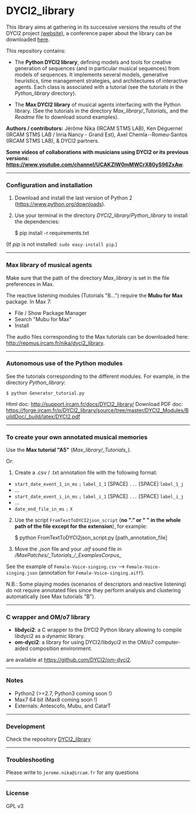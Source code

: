 # DYCI2_library

This library aims at gathering in its successive versions the results of the DYCI2 project [(website)](http://repmus.ircam.fr/dyci2/home), a conference paper about the library can be downloaded [here](https://hal.archives-ouvertes.fr/hal-01583089/document).

This repository contains: 
* The __Python DYCI2 library__, defining models and tools for creative generation of sequences (and in particular musical sequences) from models of sequences. It implements several models, generative heuristics, time management strategies, and architectures of interactive agents. Each class is associated with a tutorial (see the tutorials in the _Python\_library_ directory).

* The __Max DYCI2 library__ of musical agents interfacing with the Python library. (See the tutorials in the directory _Max\_library/\_Tutorials\__ and the _Readme_ file to download sound examples).

__Authors / contributors:__ Jérôme Nika (IRCAM STMS LAB), Ken Déguernel (IRCAM STMS LAB / Inria Nancy - Grand Est), Axel Chemla--Romeu-Santos (IRCAM STMS LAB), & DYCI2 partners. 

__Some videos of collaborations with musicians using DYCI2 or its previous versions: https://www.youtube.com/channel/UCAKZIW0mMWCrX80yS96ZxAw__.

------
### Configuration and installation

1. Download and install the last version of Python 2 (https://www.python.org/downloads).

2. Use your terminal in the directory _DYCI2\_library/Python\_library_ to install the dependencies:

    $ pip install -r requirements.txt

(If _pip_ is not installed: `sudo easy-install pip`.)

------
### Max library of musical agents

Make sure that the path of the directory _Max\_library_ is set in the file preferences in Max.

The reactive listening modules (Tutorials "B...") require the __Mubu for Max__ package. In Max 7:
* File / Show Package Manager
* Search "Mubu for Max"
* Install

The audio files corresponding to the Max tutorials can be downloaded here: http://repmus.ircam.fr/nika/dyci2_library. 

------
### Autonomous use of the Python modules

See the tutorials corresponding to the different modules. For example, in the directory _Python\_library_:

    $ python Generator_tutorial.py

Html doc: http://support.ircam.fr/docs/DYCI2_library/
Download PDF doc: https://forge.ircam.fr/p/DYCI2_library/source/tree/master/DYCI2_Modules/BuildDoc/_build/latex/DYCI2.pdf

------
### To create your own annotated musical memories

Use the __Max tutorial "A5"__ (_Max\_library/\_Tutorials\__).

Or:

1. Create a .csv / .txt annotation file with the following format:

* `start_date_event_1_in_ms` `;` `label_1_1` [SPACE] `...` [SPACE] `label_1_j`
* ...
* `start_date_event_i_in_ms` `;` `label_i_1` [SPACE] `...` [SPACE] `label_i_j`
* ...
* `date_end_file_in_ms` `;` `X`



2. Use the script `FromTextToDYCI2json_script` (__no "." or " " in the whole path of the file except for the extension__), for example:

	$ python FromTextToDYCI2json_script.py [path\_annotation\_file]

3. Move the _.json_ file and your _.aif_ sound file in _/MaxPatches/\_Tutorials\_/\_ExamplesCorpus\__


See the example of `Female-Voice-singing.csv` --> `Female-Voice-singing.json` (annotation for `Female-Voice-singing.aiff`).

N.B.: Some playing modes (scenarios of descriptors and reactive listening) do not require annotated files since they perform analysis and clustering automatically (see Max tutorials "B"). 

------
### C wrapper and OM/o7 library
* __libdyci2__: a C wrapper to the DYCI2 Python library allowing to compile libdyci2 as a dynamic library.
* __om-dyci2__: a library for using DYCI2/libdyci2 in the OM/o7 computer-aided composition environment.

are available at https://github.com/DYCI2/om-dyci2. 

------
### Notes
* Python2 (>=2.7, Python3 coming soon !)
* Max7 64 bit (Max8 coming soon !)
* Externals: Antescofo, Mubu, and CatarT

------
### Development
Check the repository [DYCI2_library](https://forge.ircam.fr/p/DYCI2_library/)

------
### Troubleshooting
Please write to `jerome.nika@ircam.fr` for any questions

------
### License
GPL v3
